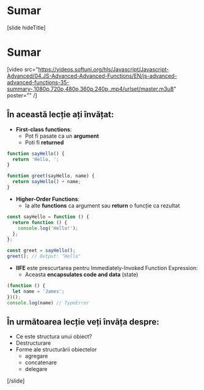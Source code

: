 # Sumar

[slide hideTitle]

# Sumar

[video src="https://videos.softuni.org/hls/Javascript/Javascript-Advanced/04.JS-Advanced-Advanced-Functions/EN/js-advanced-advanced-functions-35-summary-,1080p,720p,480p,360p,240p,.mp4/urlset/master.m3u8" poster="" /]

## În această lecție ați învățat:

- **First-class functions**:
  - Pot fi pasate ca un **argument**
  - Poti fi **returned**

```js
function sayHello() {
  return 'Hello, ';
}

function greet(sayHello, name) {
  return sayHello() + name;
}
```

- **Higher-Order Functions**:
  - Ia alte **functions** ca argument sau **return** o funcție ca rezultat

```js
const sayHello = function () {
  return function () {
    console.log('Hello!');
  };
};

const greet = sayHello();
greet(); // Output: "Hello"
```


- **IIFE** este prescurtarea pentru Immediately-Invoked Function Expression:
  - Aceasta **encapsulates code and data** \(state\)

```js
(function () {
  let name = 'James';
})();
console.log(name) // TypeError
```


## În următoarea lecție veți învăța despre:

- Ce este structura unui obiect?
- Destructurare
- Forme ale structurării obiectelor
  - agregare
  - concatenare
  - delegare

[/slide]
